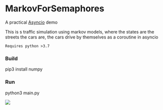 # MarkovForSemaphores

A practical [Asyncio](https://docs.python.org/3/library/asyncio.html) demo


This is s traffic simulation using markov models, where the states are the streets the cars are, the cars drive by themselves as a coroutine in asyncio

`Requires python >3.7`

### Build

pip3 install numpy

### Run

python3 main.py

![](car.gif)